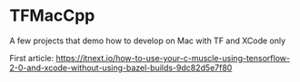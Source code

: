 # TFMacCpp
A few projects that demo how to develop on Mac with TF and XCode only

First article: https://itnext.io/how-to-use-your-c-muscle-using-tensorflow-2-0-and-xcode-without-using-bazel-builds-9dc82d5e7f80
